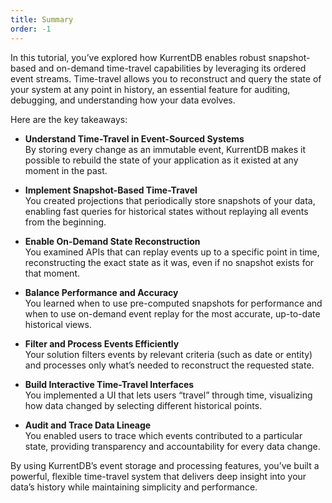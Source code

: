 ```yaml
---
title: Summary
order: -1
---
```


In this tutorial, you’ve explored how KurrentDB enables robust snapshot-based and on-demand time-travel capabilities by leveraging its ordered event streams. Time-travel allows you to reconstruct and query the state of your system at any point in history, an essential feature for auditing, debugging, and understanding how your data evolves. 

Here are the key takeaways:

* **Understand Time-Travel in Event-Sourced Systems**  
  By storing every change as an immutable event, KurrentDB makes it possible to rebuild the state of your application as it existed at any moment in the past.

* **Implement Snapshot-Based Time-Travel**  
  You created projections that periodically store snapshots of your data, enabling fast queries for historical states without replaying all events from the beginning.

* **Enable On-Demand State Reconstruction**  
  You examined APIs that can replay events up to a specific point in time, reconstructing the exact state as it was, even if no snapshot exists for that moment.

* **Balance Performance and Accuracy**  
  You learned when to use pre-computed snapshots for performance and when to use on-demand event replay for the most accurate, up-to-date historical views.

* **Filter and Process Events Efficiently**  
  Your solution filters events by relevant criteria (such as date or entity) and processes only what’s needed to reconstruct the requested state.

* **Build Interactive Time-Travel Interfaces**  
  You implemented a UI that lets users “travel” through time, visualizing how data changed by selecting different historical points.

* **Audit and Trace Data Lineage**  
  You enabled users to trace which events contributed to a particular state, providing transparency and accountability for every data change.

By using KurrentDB’s event storage and processing features, you’ve built a powerful, flexible time-travel system that delivers deep insight into your data’s history while maintaining simplicity and performance.